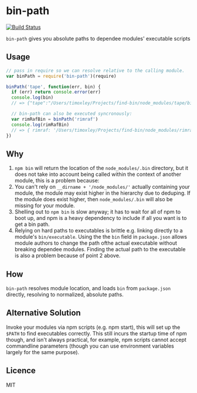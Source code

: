 # bin-path

[![Build Status](https://travis-ci.org/timoxley/bin-path.png?branch=master)](https://travis-ci.org/timoxley/bin-path)

`bin-path` gives you absolute paths to dependee modules' executable scripts

## Usage

```js
// pass in require so we can resolve relative to the calling module.
var binPath = require('bin-path')(require)

binPath('tape', function(err, bin) {
  if (err) return console.error(err)
  console.log(bin)
  // => {"tape":"/Users/timoxley/Projects/find-bin/node_modules/tape/bin/tape"}

  // bin-path can also be executed syncronously:
  var rimRafBin = binPath('rimraf')
  console.log(rimRafBin)
  // => { rimraf: '/Users/timoxley/Projects/find-bin/node_modules/rimraf/bin.js' })
})

```

## Why

1. `npm bin` will return the location of the `node_modules/.bin` directory, but it does not take
into account being called within the context of another module, this is
a problem because:
2. You can't rely on `__dirname + '/node_modules/'` actually containing your
module, the module may exist higher in the hierarchy due to deduping.
If the module does exist higher, then `node_modules/.bin` will also be
missing for your module.
3. Shelling out to `npm bin` is slow anyway; it has to wait for all of
  npm to boot up, and npm is a heavy dependency to include if all you
want is to get a bin path.
4. Relying on hard paths to executables is brittle e.g. linking directly to a module's `bin/executable`. Using the
the `bin` field in `package.json` allows module authors to change the path ofthe actual executable
without breaking dependee modules. Finding the actual path to the executable is also a problem because of
point 2 above.

## How
`bin-path` resolves module location, and loads `bin` 
from `package.json` directly, resolving to normalized, absolute paths.

## Alternative Solution

Invoke your modules via npm scripts (e.g. npm start), this will set up the `$PATH` to find 
executables correctly. This still incurs the startup time of npm though, and isn't always
practical, for example, npm scripts cannot accept commandline parameters (though you can use
environment variables largely for the same purpose).

## Licence

MIT
